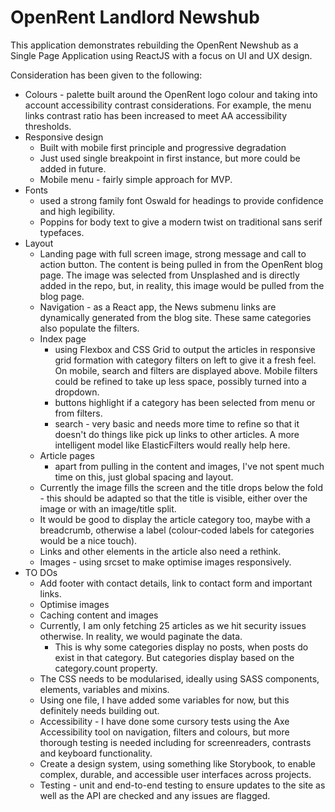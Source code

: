 # OpenRent Landlord Newshub

This application demonstrates rebuilding the OpenRent Newshub as a Single Page Application using ReactJS with a focus on UI and UX design.

Consideration has been given to the following:
* Colours - palette built around the OpenRent logo colour and taking into account accessibility contrast considerations. For example, the menu links contrast ratio has been increased to meet AA accessibility thresholds.
* Responsive design
  * Built with mobile first principle and progressive degradation
  * Just used single breakpoint in first instance, but more could be added in future.
  * Mobile menu - fairly simple approach for MVP.
* Fonts
	* used a strong family font Oswald for headings to provide confidence and high legibility.
	* Poppins for body text to give a modern twist on traditional sans serif typefaces.
* Layout
	* Landing page with full screen image, strong message and call to action button. The content is being pulled in from the OpenRent blog page. The image was selected from Unsplashed and is directly added in the repo, but, in reality, this image would be pulled from the blog page.
	* Navigation - as a React app, the News submenu links are dynamically generated from the blog site. These same categories also populate the filters.
	* Index page
	  * using Flexbox and CSS Grid to output the articles in responsive grid formation with category filters on left to give it a fresh feel. On mobile, search and filters are displayed above. Mobile filters could be refined to take up less space, possibly turned into a dropdown.
	  * buttons highlight if a category has been selected from menu or from filters.
	  * search - very basic and needs more time to refine so that it doesn't do things like pick up links to other articles. A more intelligent model like ElasticFilters would really help here.
  * Article pages
  	  * apart from pulling in the content and images, I've not spent much time on this, just global spacing and layout.
   * Currently the image fills the screen and the title drops below the fold - this should be adapted so that the title is visible, either over the image or with an image/title split.
   * It would be good to display the article category too, maybe with a breadcrumb, otherwise a label (colour-coded labels for categories would be a nice touch).
   * Links and other elements in the article also need a rethink.
   * Images - using srcset to make optimise images responsively.
* TO DOs
  * Add footer with contact details, link to contact form and important links.
  * Optimise images
  * Caching content and images
  * Currently, I am only fetching 25 articles as we hit security issues otherwise. In reality, we would paginate the data.
	* This is why some categories display no posts, when posts do exist in that category. But categories display based on the category.count property.
  * The CSS needs to be modularised, ideally using SASS components, elements, variables and mixins.
  * Using one file, I have added some variables for now, but this definitely needs building out.
  * Accessibility - I have done some cursory tests using the Axe Accessibility tool on navigation, filters and colours, but more thorough testing is needed including for screenreaders, contrasts and keyboard functionality.
  * Create a design system, using something like Storybook, to enable complex, durable, and accessible user interfaces across projects.
  * Testing - unit and end-to-end testing to ensure updates to the site as well as the API are checked and any issues are flagged.

